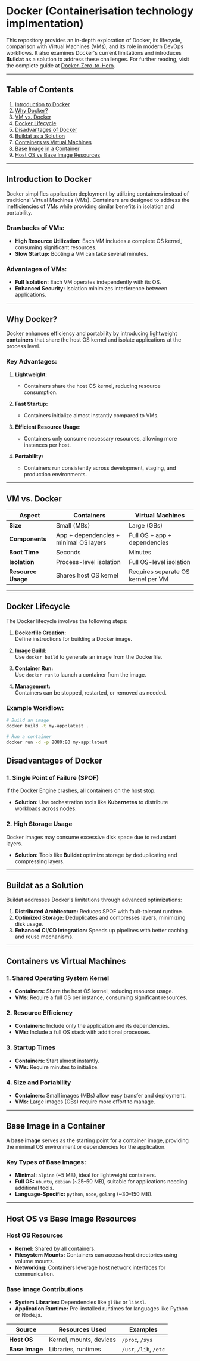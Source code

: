# Docker (Containerisation technology implmentation) 

This repository provides an in-depth exploration of Docker, its lifecycle, comparison with Virtual Machines (VMs), and its role in modern DevOps workflows. It also examines Docker's current limitations and introduces **Buildat** as a solution to address these challenges. For further reading, visit the complete guide at [Docker-Zero-to-Hero](https://github.com/iam-veeramalla/Docker-Zero-to-Hero).

---

## **Table of Contents**  
1. [Introduction to Docker](#introduction-to-docker)  
2. [Why Docker?](#why-docker)  
3. [VM vs. Docker](#vm-vs-docker)  
4. [Docker Lifecycle](#docker-lifecycle)  
5. [Disadvantages of Docker](#disadvantages-of-docker)  
6. [Buildat as a Solution](#buildat-as-a-solution)  
7. [Containers vs Virtual Machines](#containers-vs-virtual-machines)  
8. [Base Image in a Container](#base-image-in-a-container)  
9. [Host OS vs Base Image Resources](#host-os-vs-base-image-resources)  

---

## **Introduction to Docker**

Docker simplifies application deployment by utilizing containers instead of traditional Virtual Machines (VMs). Containers are designed to address the inefficiencies of VMs while providing similar benefits in isolation and portability.

### **Drawbacks of VMs:**  
- **High Resource Utilization:** Each VM includes a complete OS kernel, consuming significant resources.  
- **Slow Startup:** Booting a VM can take several minutes.  

### **Advantages of VMs:**  
- **Full Isolation:** Each VM operates independently with its OS.  
- **Enhanced Security:** Isolation minimizes interference between applications.  

---

## **Why Docker?**

Docker enhances efficiency and portability by introducing lightweight **containers** that share the host OS kernel and isolate applications at the process level.

### **Key Advantages:**  
1. **Lightweight:**  
   - Containers share the host OS kernel, reducing resource consumption.  

2. **Fast Startup:**  
   - Containers initialize almost instantly compared to VMs.  

3. **Efficient Resource Usage:**  
   - Containers only consume necessary resources, allowing more instances per host.  

4. **Portability:**  
   - Containers run consistently across development, staging, and production environments.  

---

## **VM vs. Docker**

| **Aspect**          | **Containers**                           | **Virtual Machines**                    |  
|---------------------|------------------------------------------|-----------------------------------------|  
| **Size**            | Small (MBs)                              | Large (GBs)                             |  
| **Components**      | App + dependencies + minimal OS layers   | Full OS + app + dependencies            |  
| **Boot Time**       | Seconds                                  | Minutes                                 |  
| **Isolation**       | Process-level isolation                  | Full OS-level isolation                 |  
| **Resource Usage**  | Shares host OS kernel                    | Requires separate OS kernel per VM      |  

---

## **Docker Lifecycle**

The Docker lifecycle involves the following steps:

1. **Dockerfile Creation:**  
   Define instructions for building a Docker image.  

2. **Image Build:**  
   Use `docker build` to generate an image from the Dockerfile.  

3. **Container Run:**  
   Use `docker run` to launch a container from the image.  

4. **Management:**  
   Containers can be stopped, restarted, or removed as needed.  

### **Example Workflow:**
```bash
# Build an image
docker build -t my-app:latest .

# Run a container
docker run -d -p 8080:80 my-app:latest
```

## **Disadvantages of Docker**

### **1. Single Point of Failure (SPOF)**
If the Docker Engine crashes, all containers on the host stop.  
- **Solution:** Use orchestration tools like **Kubernetes** to distribute workloads across nodes.

### **2. High Storage Usage**
Docker images may consume excessive disk space due to redundant layers.  
- **Solution:** Tools like **Buildat** optimize storage by deduplicating and compressing layers.

---

## **Buildat as a Solution**

Buildat addresses Docker's limitations through advanced optimizations:  
1. **Distributed Architecture:** Reduces SPOF with fault-tolerant runtime.  
2. **Optimized Storage:** Deduplicates and compresses layers, minimizing disk usage.  
3. **Enhanced CI/CD Integration:** Speeds up pipelines with better caching and reuse mechanisms.

---

## **Containers vs Virtual Machines**

### **1. Shared Operating System Kernel**
- **Containers:** Share the host OS kernel, reducing resource usage.  
- **VMs:** Require a full OS per instance, consuming significant resources.

### **2. Resource Efficiency**
- **Containers:** Include only the application and its dependencies.  
- **VMs:** Include a full OS stack with additional processes.

### **3. Startup Times**
- **Containers:** Start almost instantly.  
- **VMs:** Require minutes to initialize.

### **4. Size and Portability**
- **Containers:** Small images (MBs) allow easy transfer and deployment.  
- **VMs:** Large images (GBs) require more effort to manage.

---

## **Base Image in a Container**

A **base image** serves as the starting point for a container image, providing the minimal OS environment or dependencies for the application.

### **Key Types of Base Images:**  
- **Minimal:** `alpine` (~5 MB), ideal for lightweight containers.  
- **Full OS:** `ubuntu`, `debian` (~25–50 MB), suitable for applications needing additional tools.  
- **Language-Specific:** `python`, `node`, `golang` (~30–150 MB).

---

## **Host OS vs Base Image Resources**

### **Host OS Resources**
- **Kernel:** Shared by all containers.  
- **Filesystem Mounts:** Containers can access host directories using volume mounts.  
- **Networking:** Containers leverage host network interfaces for communication.  

### **Base Image Contributions**
- **System Libraries:** Dependencies like `glibc` or `libssl`.  
- **Application Runtime:** Pre-installed runtimes for languages like Python or Node.js.  

| **Source**     | **Resources Used**         | **Examples**         |  
|----------------|---------------------------|----------------------|  
| **Host OS**    | Kernel, mounts, devices   | `/proc`, `/sys`      |  
| **Base Image** | Libraries, runtimes       | `/usr`, `/lib`, `/etc` |
